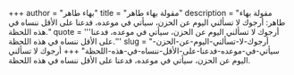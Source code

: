 +++
author = "بهاء طاهر"
title = "مقولة بهاء طاهر"
description = "مقولة بهاء طاهر: أرجوك لا تسألني اليوم عن الحزن، سيأتي في موعده، فدعنا على الأقل ننساه في هذه اللحظة."
quote = '''أرجوك لا تسألني اليوم عن الحزن، سيأتي في موعده، فدعنا على الأقل ننساه في هذه اللحظة.''' 
slug = "أرجوك-لا-تسألني-اليوم-عن-الحزن-سيأتي-في-موعده-فدعنا-على-الأقل-ننساه-في-هذه-اللحظة"
+++
أرجوك لا تسألني اليوم عن الحزن، سيأتي في موعده، فدعنا على الأقل ننساه في هذه اللحظة.

